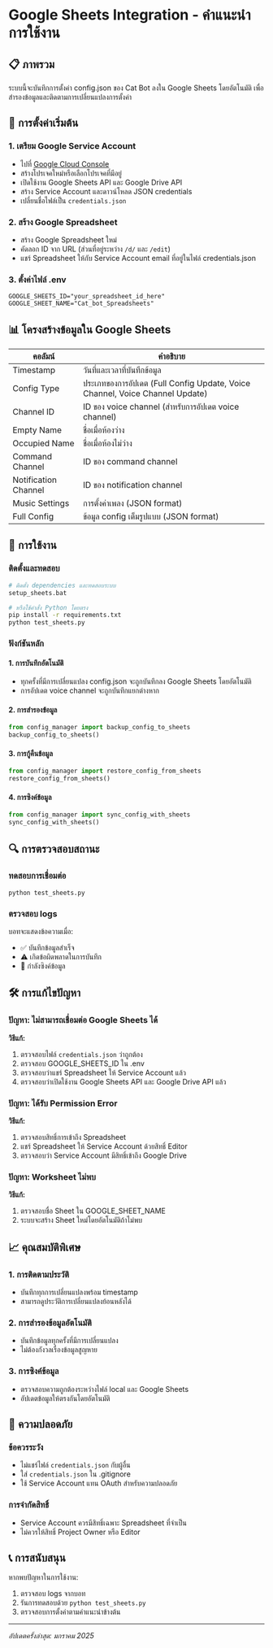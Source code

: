 # Google Sheets Integration - คำแนะนำการใช้งาน

## 📋 ภาพรวม
ระบบนี้จะบันทึกการตั้งค่า config.json ของ Cat Bot ลงใน Google Sheets โดยอัตโนมัติ เพื่อสำรองข้อมูลและติดตามการเปลี่ยนแปลงการตั้งค่า

## 🔧 การตั้งค่าเริ่มต้น

### 1. เตรียม Google Service Account
- ไปที่ [Google Cloud Console](https://console.cloud.google.com/)
- สร้างโปรเจคใหม่หรือเลือกโปรเจคที่มีอยู่
- เปิดใช้งาน Google Sheets API และ Google Drive API
- สร้าง Service Account และดาวน์โหลด JSON credentials
- เปลี่ยนชื่อไฟล์เป็น `credentials.json`

### 2. สร้าง Google Spreadsheet
- สร้าง Google Spreadsheet ใหม่
- คัดลอก ID จาก URL (ส่วนที่อยู่ระหว่าง `/d/` และ `/edit`)
- แชร์ Spreadsheet ให้กับ Service Account email ที่อยู่ในไฟล์ credentials.json

### 3. ตั้งค่าไฟล์ .env
```env
GOOGLE_SHEETS_ID="your_spreadsheet_id_here"
GOOGLE_SHEET_NAME="Cat_bot_Spreadsheets"
```

## 📊 โครงสร้างข้อมูลใน Google Sheets

| คอลัมน์ | คำอธิบาย |
|---------|----------|
| Timestamp | วันที่และเวลาที่บันทึกข้อมูล |
| Config Type | ประเภทของการอัปเดต (Full Config Update, Voice Channel, Voice Channel Update) |
| Channel ID | ID ของ voice channel (สำหรับการอัปเดต voice channel) |
| Empty Name | ชื่อเมื่อห้องว่าง |
| Occupied Name | ชื่อเมื่อห้องไม่ว่าง |
| Command Channel | ID ของ command channel |
| Notification Channel | ID ของ notification channel |
| Music Settings | การตั้งค่าเพลง (JSON format) |
| Full Config | ข้อมูล config เต็มรูปแบบ (JSON format) |

## 🚀 การใช้งาน

### ติดตั้งและทดสอบ
```bash
# ติดตั้ง dependencies และทดสอบระบบ
setup_sheets.bat

# หรือใช้คำสั่ง Python โดยตรง
pip install -r requirements.txt
python test_sheets.py
```

### ฟังก์ชันหลัก

#### 1. การบันทึกอัตโนมัติ
- ทุกครั้งที่มีการเปลี่ยนแปลง config.json จะถูกบันทึกลง Google Sheets โดยอัตโนมัติ
- การอัปเดต voice channel จะถูกบันทึกแยกต่างหาก

#### 2. การสำรองข้อมูล
```python
from config_manager import backup_config_to_sheets
backup_config_to_sheets()
```

#### 3. การกู้คืนข้อมูล
```python
from config_manager import restore_config_from_sheets
restore_config_from_sheets()
```

#### 4. การซิงค์ข้อมูล
```python
from config_manager import sync_config_with_sheets
sync_config_with_sheets()
```

## 🔍 การตรวจสอบสถานะ

### ทดสอบการเชื่อมต่อ
```bash
python test_sheets.py
```

### ตรวจสอบ logs
บอทจะแสดงข้อความเมื่อ:
- ✅ บันทึกข้อมูลสำเร็จ
- ⚠️ เกิดข้อผิดพลาดในการบันทึก
- 🔄 กำลังซิงค์ข้อมูล

## 🛠️ การแก้ไขปัญหา

### ปัญหา: ไม่สามารถเชื่อมต่อ Google Sheets ได้
**วิธีแก้:**
1. ตรวจสอบไฟล์ `credentials.json` ว่าถูกต้อง
2. ตรวจสอบ GOOGLE_SHEETS_ID ใน .env
3. ตรวจสอบว่าแชร์ Spreadsheet ให้ Service Account แล้ว
4. ตรวจสอบว่าเปิดใช้งาน Google Sheets API และ Google Drive API แล้ว

### ปัญหา: ได้รับ Permission Error
**วิธีแก้:**
1. ตรวจสอบสิทธิ์การเข้าถึง Spreadsheet
2. แชร์ Spreadsheet ให้ Service Account ด้วยสิทธิ์ Editor
3. ตรวจสอบว่า Service Account มีสิทธิ์เข้าถึง Google Drive

### ปัญหา: Worksheet ไม่พบ
**วิธีแก้:**
1. ตรวจสอบชื่อ Sheet ใน GOOGLE_SHEET_NAME
2. ระบบจะสร้าง Sheet ใหม่โดยอัตโนมัติถ้าไม่พบ

## 📈 คุณสมบัติพิเศษ

### 1. การติดตามประวัติ
- บันทึกทุกการเปลี่ยนแปลงพร้อม timestamp
- สามารถดูประวัติการเปลี่ยนแปลงย้อนหลังได้

### 2. การสำรองข้อมูลอัตโนมัติ
- บันทึกข้อมูลทุกครั้งที่มีการเปลี่ยนแปลง
- ไม่ต้องกังวลเรื่องข้อมูลสูญหาย

### 3. การซิงค์ข้อมูล
- ตรวจสอบความถูกต้องระหว่างไฟล์ local และ Google Sheets
- อัปเดตข้อมูลให้ตรงกันโดยอัตโนมัติ

## 🔐 ความปลอดภัย

### ข้อควรระวัง
- ไม่แชร์ไฟล์ `credentials.json` กับผู้อื่น
- ใส่ `credentials.json` ใน .gitignore
- ใช้ Service Account แทน OAuth สำหรับความปลอดภัย

### การจำกัดสิทธิ์
- Service Account ควรมีสิทธิ์เฉพาะ Spreadsheet ที่จำเป็น
- ไม่ควรให้สิทธิ์ Project Owner หรือ Editor

## 📞 การสนับสนุน

หากพบปัญหาในการใช้งาน:
1. ตรวจสอบ logs จากบอท
2. รันการทดสอบด้วย `python test_sheets.py`
3. ตรวจสอบการตั้งค่าตามคำแนะนำข้างต้น

---
*อัปเดตครั้งล่าสุด: มกราคม 2025*
